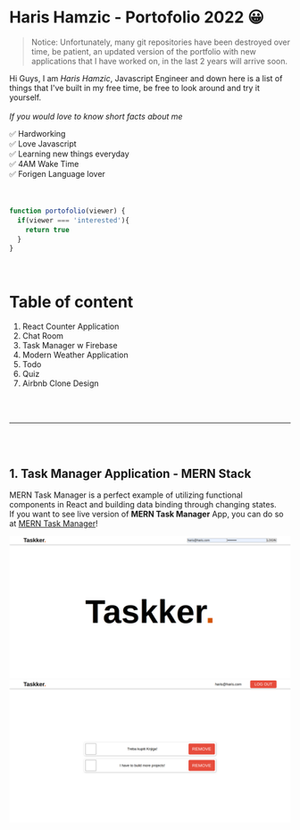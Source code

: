 # Haris Hamzic - Portofolio 2022 😀

> Notice: Unfortunately, many git repositories have been destroyed over time, be patient, an updated version of the portfolio with new applications that I have worked on, in the last 2 years will arrive soon.

Hi Guys, I am *Haris Hamzic*, Javascript Engineer and down here is a list of things that I've built in my free time, be free to look around and try it yourself.<br /> <br />
*If you would love to know short facts about me*

✅ Hardworking<br />
✅ Love Javascript<br />
✅ Learning new things everyday<br />
✅ 4AM Wake Time<br />
✅ Forigen Language lover<br />
<br /> <br />

```javascript
function portofolio(viewer) {
  if(viewer === 'interested'){
    return true
  }
}
```

<br /> 

# Table of content
1. React Counter Application
1. Chat Room
1. Task Manager w Firebase
1. Modern Weather Application
1. Todo 
1. Quiz 
1. Airbnb Clone Design

<br />
<br />

***

<br />
<br />

## 1. Task Manager Application - MERN Stack

MERN Task Manager is a perfect example of utilizing functional components in React and building data binding through changing states. <br/>
If you want to see live version of **MERN Task Manager** App, you can do so at [MERN Task Manager](https://superb-biscuit-289d7d.netlify.app/)! <br/>

![Snapshot of Task Manager App](https://github.com/hamzic2019/frontend/blob/master/screenshot1.png?raw=true)
![Snapshot of Task Manager App](https://github.com/hamzic2019/frontend/blob/master/screenshot.png?raw=true)



<br /> <br /> <br />


